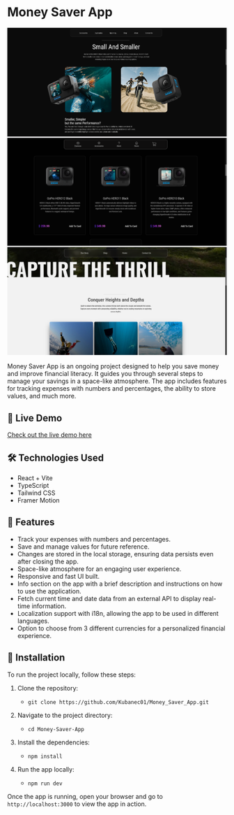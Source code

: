# Money Saver App

![screenshot](./src/assets/app-screenshot-img.png)
![screenshot](./src/assets/app-screenshot2-img.png)
![screenshot](./src/assets/app-screenshot3-img.png)

Money Saver App is an ongoing project designed to help you save money and improve financial literacy. It guides you through several steps to manage your savings in a space-like atmosphere. The app includes features for tracking expenses with numbers and percentages, the ability to store values, and much more.


## 🚀 Live Demo

[Check out the live demo here](https://kubanec01.github.io/ActionCam-Store/)

## 🛠 Technologies Used

- React + Vite
- TypeScript
- Tailwind CSS
- Framer Motion

## 🌟 Features

- Track your expenses with numbers and percentages.
- Save and manage values for future reference.
- Changes are stored in the local storage, ensuring data persists even after closing the app.
- Space-like atmosphere for an engaging user experience.
- Responsive and fast UI built.
- Info section on the app with a brief description and instructions on how to use the application.
- Fetch current time and date data from an external API to display real-time information.
- Localization support with i18n, allowing the app to be used in different languages.
- Option to choose from 3 different currencies for a personalized financial experience.



## 🔧 Installation

To run the project locally, follow these steps:

1. Clone the repository:

   - `git clone https://github.com/Kubanec01/Money_Saver_App.git`

2. Navigate to the project directory:

   - `cd Money-Saver-App`

3. Install the dependencies:

   - `npm install`

4. Run the app locally:
   - `npm run dev`

Once the app is running, open your browser and go to `http://localhost:3000` to view the app in action.
